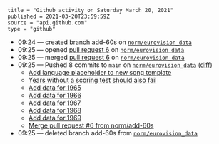 ```
title = "Github activity on Saturday March 20, 2021"
published = 2021-03-20T23:59:59Z
source = "api.github.com"
type = "github"
```

* 09:24 — created branch add-60s on [`norm/eurovision_data`](https://github.com/norm/eurovision_data)
* 09:25 — opened [pull request 6](https://github.com/norm/eurovision_data/pull/6) on [`norm/eurovision_data`](https://github.com/norm/eurovision_data)
* 09:25 — merged [pull request 6](https://github.com/norm/eurovision_data/pull/6) on [`norm/eurovision_data`](https://github.com/norm/eurovision_data)
* 09:25 — Pushed 8 commits to `main` on [`norm/eurovision_data`](https://github.com/norm/eurovision_data) ([diff](https://github.com/norm/eurovision_data/compare/32dfc2cff3fce30f25477a732df05536ba7be7dd..b73b3c1237b396e6bbca44608a97f808c5249a0f))
  * [Add language placeholder to new song template](https://github.com/norm/eurovision_data/commit/0a72e596daf95409a587c10561638933845cf369)
  * [Years without a scoring test should also fail](https://github.com/norm/eurovision_data/commit/7004de8f493daaf2eefb27cdafb79a1ea1d1bd63)
  * [Add data for 1965](https://github.com/norm/eurovision_data/commit/17df19bd694889ea3dfb55fad6d9a945eb490354)
  * [Add data for 1966](https://github.com/norm/eurovision_data/commit/b5839d36fb1adc32d3f27ad2f6030dbd8ab4cd74)
  * [Add data for 1967](https://github.com/norm/eurovision_data/commit/abffd1335c2e3813a7fb0f285767e2585ab7ba88)
  * [Add data for 1968](https://github.com/norm/eurovision_data/commit/41bf9508b84e04d237e3eacb860192e577c618d6)
  * [Add data for 1969](https://github.com/norm/eurovision_data/commit/7a455ef2cbe62ae4e596009a2c3ae360f810206e)
  * [Merge pull request #6 from norm/add-60s](https://github.com/norm/eurovision_data/commit/b73b3c1237b396e6bbca44608a97f808c5249a0f)
* 09:25 — deleted branch add-60s from [`norm/eurovision_data`](https://github.com/norm/eurovision_data)
